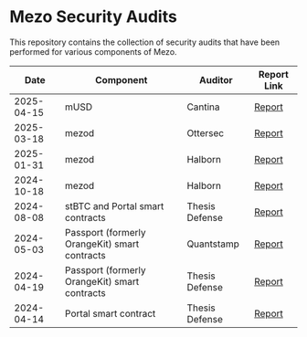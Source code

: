 # Mezo Security Audits

This repository contains the collection of security audits that have been performed for various components of Mezo.

| Date | Component | Auditor | Report Link |
| ---- | --------- | ------- | ----------- |
| 2025-04-15 | mUSD | Cantina | [Report](https://github.com/mezo-org/audits/blob/main/2025-04-15%20-%20Cantina%20-%20mUSD.pdf) | 
| 2025-03-18 | mezod | Ottersec | [Report](https://github.com/mezo-org/audits/blob/main/2025-03-18%20-%20OtterSec%20-%20mezod.pdf) | 
| 2025-01-31 | mezod | Halborn | [Report](https://github.com/mezo-org/audits/blob/main/2025-01-31%20-%20Halborn%20-%20mezod.pdf) | 
| 2024-10-18 | mezod | Halborn | [Report](https://github.com/mezo-org/audits/blob/main/2024-10-18%20-%20Halborn%20-%20mezod.pdf) | 
| 2024-08-08 | stBTC and Portal smart contracts | Thesis Defense | [Report](https://github.com/mezo-org/audits/blob/main/2024-08-08%20-%20Thesis%20Defense%20-%20stBTC%20contracts.pdf) | 
| 2024-05-03 | Passport (formerly OrangeKit) smart contracts | Quantstamp | [Report](https://github.com/mezo-org/audits/blob/main/2024-05-03%20-%20Quantstamp%20-%20Passport%20contracts.pdf) |
| 2024-04-19 | Passport (formerly OrangeKit) smart contracts | Thesis Defense | [Report](https://github.com/mezo-org/audits/blob/main/2024-04-19%20-%20Thesis%20Defense%20-%20Passport%20contracts.pdf) |
| 2024-04-14 | Portal smart contract | Thesis Defense | [Report](https://github.com/mezo-org/audits/blob/main/2024-03-14%20-%20Thesis%20Defense%20-%20Portal%20contract.pdf) |







